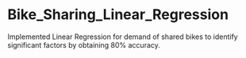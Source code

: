 # Bike_Sharing_Linear_Regression
Implemented Linear Regression for demand of shared bikes to identify significant factors by obtaining 80% accuracy.
